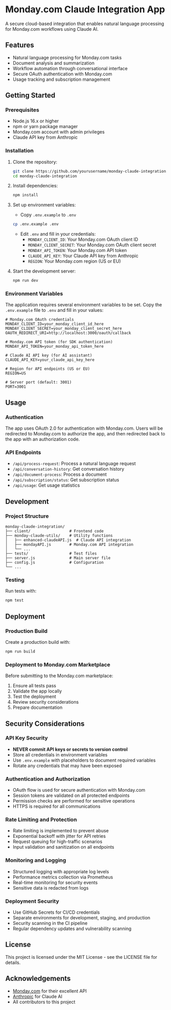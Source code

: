 # Monday.com Claude Integration App

A secure cloud-based integration that enables natural language processing for Monday.com workflows using Claude AI.

## Features

- Natural language processing for Monday.com tasks
- Document analysis and summarization
- Workflow automation through conversational interface
- Secure OAuth authentication with Monday.com
- Usage tracking and subscription management

## Getting Started

### Prerequisites

- Node.js 16.x or higher
- npm or yarn package manager
- Monday.com account with admin privileges
- Claude API key from Anthropic

### Installation

1. Clone the repository:
   ```bash
   git clone https://github.com/yourusername/monday-claude-integration.git
   cd monday-claude-integration
   ```

2. Install dependencies:
   ```bash
   npm install
   ```

3. Set up environment variables:
   - Copy `.env.example` to `.env`
   ```bash
   cp .env.example .env
   ```
   - Edit `.env` and fill in your credentials:
     - `MONDAY_CLIENT_ID`: Your Monday.com OAuth client ID
     - `MONDAY_CLIENT_SECRET`: Your Monday.com OAuth client secret
     - `MONDAY_API_TOKEN`: Your Monday.com API token
     - `CLAUDE_API_KEY`: Your Claude API key from Anthropic
     - `REGION`: Your Monday.com region (US or EU)

4. Start the development server:
   ```bash
   npm run dev
   ```

### Environment Variables

The application requires several environment variables to be set. Copy the `.env.example` file to `.env` and fill in your values:

```
# Monday.com OAuth credentials
MONDAY_CLIENT_ID=your_monday_client_id_here
MONDAY_CLIENT_SECRET=your_monday_client_secret_here
OAUTH_REDIRECT_URI=http://localhost:3000/oauth/callback

# Monday.com API token (for SDK authentication)
MONDAY_API_TOKEN=your_monday_api_token_here

# Claude AI API key (for AI assistant)
CLAUDE_API_KEY=your_claude_api_key_here

# Region for API endpoints (US or EU)
REGION=US

# Server port (default: 3001)
PORT=3001
```

## Usage

### Authentication

The app uses OAuth 2.0 for authentication with Monday.com. Users will be redirected to Monday.com to authorize the app, and then redirected back to the app with an authorization code.

### API Endpoints

- `/api/process-request`: Process a natural language request
- `/api/conversation-history`: Get conversation history
- `/api/document-process`: Process a document
- `/api/subscription/status`: Get subscription status
- `/api/usage`: Get usage statistics

## Development

### Project Structure

```
monday-claude-integration/
├── client/                 # Frontend code
├── monday-claude-utils/    # Utility functions
│   ├── enhanced-claudeAPI.js  # Claude API integration
│   ├── mondayAPI.js        # Monday.com API integration
│   └── ...
├── tests/                  # Test files
├── server.js               # Main server file
├── config.js               # Configuration
└── ...
```

### Testing

Run tests with:

```bash
npm test
```

## Deployment

### Production Build

Create a production build with:

```bash
npm run build
```

### Deployment to Monday.com Marketplace

Before submitting to the Monday.com marketplace:

1. Ensure all tests pass
2. Validate the app locally
3. Test the deployment
4. Review security considerations
5. Prepare documentation

## Security Considerations

### API Key Security
- **NEVER commit API keys or secrets to version control**
- Store all credentials in environment variables
- Use `.env.example` with placeholders to document required variables
- Rotate any credentials that may have been exposed

### Authentication and Authorization
- OAuth flow is used for secure authentication with Monday.com
- Session tokens are validated on all protected endpoints
- Permission checks are performed for sensitive operations
- HTTPS is required for all communications

### Rate Limiting and Protection
- Rate limiting is implemented to prevent abuse
- Exponential backoff with jitter for API retries
- Request queuing for high-traffic scenarios
- Input validation and sanitization on all endpoints

### Monitoring and Logging
- Structured logging with appropriate log levels
- Performance metrics collection via Prometheus
- Real-time monitoring for security events
- Sensitive data is redacted from logs

### Deployment Security
- Use GitHub Secrets for CI/CD credentials
- Separate environments for development, staging, and production
- Security scanning in the CI pipeline
- Regular dependency updates and vulnerability scanning

## License

This project is licensed under the MIT License - see the LICENSE file for details.

## Acknowledgements

- [Monday.com](https://monday.com) for their excellent API
- [Anthropic](https://anthropic.com) for Claude AI
- All contributors to this project
